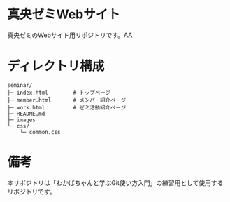 # 真央ゼミWebサイト
真央ゼミのWebサイト用リポジトリです。AA

# ディレクトリ構成
```
seminar/
├─ index.html        # トップページ
├─ member.html       # メンバー紹介ページ
├─ work.html         # ゼミ活動紹介ページ
├─ README.md
├─ images
└─ css/
    └─ common.css
```

# 備考
本リポジトリは「わかばちゃんと学ぶGit使い方入門」の練習用として使用するリポジトリです。